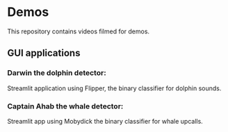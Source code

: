 # Demos

This repository contains videos filmed for demos.

## GUI applications

### Darwin the dolphin detector: 

Streamlit application using Flipper, the binary classifier for dolphin sounds.

### Captain Ahab the whale detector:

Streamlit app using Mobydick the binary classifier for whale upcalls.
